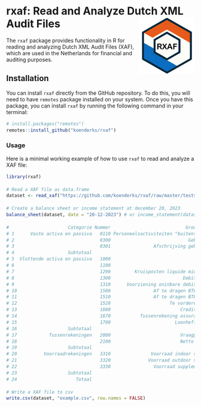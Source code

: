 # rxaf: Read and Analyze Dutch XML Audit Files <img src='https://github.com/koenderks/rxaf/raw/master/man/figures/logo.png' width='150' height='150' align='right'/>

The `rxaf` package provides functionality in R for reading and analyzing Dutch XML Audit Files (XAF), which are used in the Netherlands for financial and auditing purposes.

## Installation

You can install `rxaf` directly from the GitHub repository. To do this, you will need to have `remotes` package installed on your system. Once you have this package, you can install `rxaf` by running the following command in your terminal:

```r
# install.packages("remotes")
remotes::install_github("koenderks/rxaf")
```

### Usage

Here is a minimal working example of how to use `rxaf` to read and analyze a XAF file:

```r
library(rxaf)

# Read a XAF file as data.frame
dataset <- read_xaf("https://github.com/koenderks/rxaf/raw/master/tests/testthat/ExactOnline.xaf")

# Create a balance sheet or income statement at december 20, 2023
balance_sheet(dataset, date = "20-12-2023") # or income_statement(dataset, date = "20-12-2023")

#                      Categorie Nummer                            Grootboek      Saldo
# 1      Vaste activa en passiva   0110 Personeelsactiviteiten "buitenshuis"    8264.46
# 2                                0300                             Gebouwen   16987.60
# 3                                0301                Afschrijving gebouwen   -5000.00
# 4                    Subtotaal                                               20252.06
# 5  Vlottende activa en passiva   1000                                  Kas  -34358.00
# 6                                1100                                 Bank  396704.46
# 7                                1290         Kruisposten liquide middelen  -11162.00
# 8                                1300                           Debiteuren -304220.09
# 9                                1310      Voorziening oninbare debiteuren   -1250.00
# 10                               1500                Af te dragen BTW hoog  -15898.04
# 11                               1510                Af te dragen BTW laag    -649.37
# 12                               1520                      Te vorderen BTW   12427.83
# 13                               1600                          Crediteuren  -60400.00
# 14                               1670           Tussenrekening assurantiën   13250.00
# 15                               1700                        Loonheffingen   77059.00
# 16                   Subtotaal                                               71503.79
# 17            Tussenrekeningen   2000                          Vraagposten   31127.70
# 18                               2100                          Netto lonen    2298.54
# 19                   Subtotaal                                               33426.24
# 20          Voorraadrekeningen   3310               Voorraad indoor sports     -48.17
# 21                               3320              Voorraad outdoor sports   -3677.90
# 22                               3330                Voorraad supplementen    -155.00
# 23                   Subtotaal                                               -3726.07
# 24                      Totaal                                              121301.02

# Write a XAF file to csv
write.csv(dataset, "example.csv", row.names = FALSE)
```
